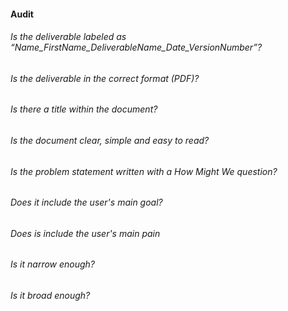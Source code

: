 #### Audit

###### Is the deliverable labeled as “Name_FirstName_DeliverableName_Date_VersionNumber”?
###### Is the deliverable in the correct format (PDF)?
###### Is there a title within the document?
###### Is the document clear, simple and easy to read?
###### Is the problem statement written with a How Might We question?
###### Does it include the user's main goal?
###### Does is include the user's main pain
###### Is it narrow enough?
###### Is it broad enough?